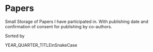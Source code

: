 # Papers
Small Storage of Papers I have participated in. With publishing date and confirmation of consent for publishing by co-authors.

Sorted by 

YEAR_QUARTER_TITLEinSnakeCase
